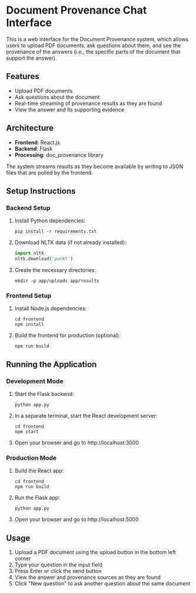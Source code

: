 # Document Provenance Chat Interface

This is a web interface for the Document Provenance system, which allows users to upload PDF documents, ask questions about them, and see the provenance of the answers (i.e., the specific parts of the document that support the answer).

## Features

- Upload PDF documents
- Ask questions about the document
- Real-time streaming of provenance results as they are found
- View the answer and its supporting evidence

## Architecture

- **Frontend**: React.js
- **Backend**: Flask
- **Processing**: doc_provenance library

The system streams results as they become available by writing to JSON files that are polled by the frontend.

## Setup Instructions

### Backend Setup

1. Install Python dependencies:
   ```
   pip install -r requirements.txt
   ```

2. Download NLTK data (if not already installed):
   ```python
   import nltk
   nltk.download('punkt')
   ```

3. Create the necessary directories:
   ```
   mkdir -p app/uploads app/results
   ```

### Frontend Setup

1. Install Node.js dependencies:
   ```
   cd frontend
   npm install
   ```

2. Build the frontend for production (optional):
   ```
   npm run build
   ```

## Running the Application

### Development Mode

1. Start the Flask backend:
   ```
   python app.py
   ```

2. In a separate terminal, start the React development server:
   ```
   cd frontend
   npm start
   ```

3. Open your browser and go to http://localhost:3000

### Production Mode

1. Build the React app:
   ```
   cd frontend
   npm run build
   ```

2. Run the Flask app:
   ```
   python app.py
   ```

3. Open your browser and go to http://localhost:5000

## Usage

1. Upload a PDF document using the upload button in the bottom left corner
2. Type your question in the input field
3. Press Enter or click the send button
4. View the answer and provenance sources as they are found
5. Click "New question" to ask another question about the same document
